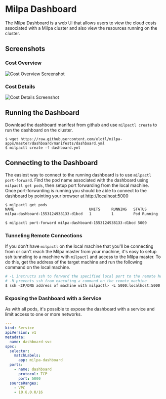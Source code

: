 # Milpa Dashboard
The Milpa Dashboard is a web UI that allows users to view the cloud costs associated with a Milpa cluster and also view the resources running on the cluster.

## Screenshots

### Cost Overview
![Cost Overview Screenshot](/screenshots/DashboardOverview.png?raw=true "Cost Overview")

### Cost Details
![Cost Details Screenshot](/screenshots/DashboardDetails.png?raw=true "Cost Details")

## Running the Dashboard
Download the dashboard manifest from github and use `milpactl create` to run the dashboard on the cluster.

```
$ wget https://raw.githubusercontent.com/elotl/milpa-apps/master/dashboard/manifests/dashboard.yml
$ milpactl create -f dashboard.yml
```

## Connecting to the Dashboard
The easiest way to connect to the running dashboard is to use `milpactl port-forward`. Find the pod name associated with the dashboard using `milpactl get pods`, then setup port forwarding from the local machine.  Once port-forwarding is running you should be able to connect to the dashboard by pointing your browser at [http://localhost:5000](http://localhost:5000)

```bash
$ milpactl get pods
NAME                                  UNITS     RUNNING   STATUS
milpa-dashboard-1553124938133-d1bcd   1         1         Pod Running

$ milpactl port-forward milpa-dashboard-1553124938133-d1bcd 5000
```

### Tunneling Remote Connections
If you don't have `milpactl` on the local machine that you'll be connecting from or can't reach the Milpa master from your machine, it's easy to setup ssh tunneling to a machine with `milpactl` and access to the Milpa master.  To do this, get the address of the target machine and run the following command on the local machine.

```bash
# -L instructs ssh to forward the specified local port to the remote host
# -N prevents ssh from executing a command on the remote machine
$ ssh <IP/DNS address of machine with milpactl> -L 5000:localhost:5000 -N
```

### Exposing the Dashboard with a Service
As with all pods, it's possible to expose the dashboard with a service and limit access to one or more networks.

```yaml
---
kind: Service
apiVersion: v1
metadata:
  name: dashboard-svc
spec:
  selector:
    matchLabels:
      app: milpa-dashboard
  ports:
    - name: dashboard
      protocol: TCP
      port: 5000
  sourceRanges:
    - VPC
    - 10.8.0.0/16
```
